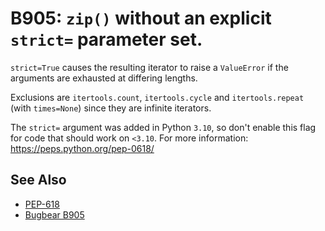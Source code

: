# B905: `zip()` without an explicit `strict=` parameter set.

`strict=True` causes the resulting iterator to raise a `ValueError` if the arguments are
exhausted at differing lengths.

Exclusions are `itertools.count`, `itertools.cycle` and `itertools.repeat` (with `times=None`)
since they are infinite iterators.

The `strict=` argument was added in Python `3.10`, so don't enable this flag for code that should
work on `<3.10`. For more information: https://peps.python.org/pep-0618/

## See Also

* [PEP-618](https://peps.python.org/pep-0618/)
* [Bugbear B905](https://github.com/PyCQA/flake8-bugbear?tab=readme-ov-file)
